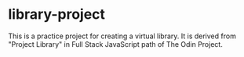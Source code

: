# library-project
This is a practice project for creating a virtual library. It is derived from "Project Library" in Full Stack JavaScript path of The Odin Project.
